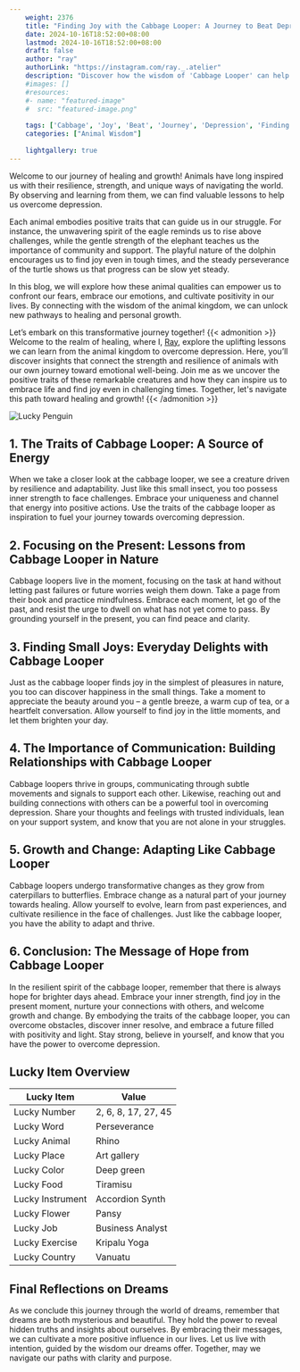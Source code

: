 ```yaml
---
    weight: 2376
    title: "Finding Joy with the Cabbage Looper: A Journey to Beat Depression"  # Assuming 'title' column exists
    date: 2024-10-16T18:52:00+08:00
    lastmod: 2024-10-16T18:52:00+08:00
    draft: false
    author: "ray"
    authorLink: "https://instagram.com/ray._.atelier"
    description: "Discover how the wisdom of 'Cabbage Looper' can help you overcome depression and find joy in your life journey."
    #images: []
    #resources:
    #- name: "featured-image"
    #  src: "featured-image.png"
    
    tags: ['Cabbage', 'Joy', 'Beat', 'Journey', 'Depression', 'Finding', 'Looper']
    categories: ["Animal Wisdom"]
    
    lightgallery: true
---
```

    
Welcome to our journey of healing and growth! Animals have long inspired us with their resilience, strength, and unique ways of navigating the world. By observing and learning from them, we can find valuable lessons to help us overcome depression.

Each animal embodies positive traits that can guide us in our struggle. For instance, the unwavering spirit of the eagle reminds us to rise above challenges, while the gentle strength of the elephant teaches us the importance of community and support. The playful nature of the dolphin encourages us to find joy even in tough times, and the steady perseverance of the turtle shows us that progress can be slow yet steady.

In this blog, we will explore how these animal qualities can empower us to confront our fears, embrace our emotions, and cultivate positivity in our lives. By connecting with the wisdom of the animal kingdom, we can unlock new pathways to healing and personal growth.

Let’s embark on this transformative journey together!
{{< admonition >}}
Welcome to the realm of healing, where I, [Ray](https://instagram.com/ray._.atelier), explore the uplifting lessons we can learn from the animal kingdom to overcome depression. Here, you’ll discover insights that connect the strength and resilience of animals with our own journey toward emotional well-being. Join me as we uncover the positive traits of these remarkable creatures and how they can inspire us to embrace life and find joy even in challenging times. Together, let's navigate this path toward healing and growth!
{{< /admonition >}}

![Lucky Penguin](https://cdn.pixabay.com/photo/2024/09/07/02/34/penguins-9028827_1280.jpg "Lucky Penguin")

## 1. The Traits of Cabbage Looper: A Source of Energy
When we take a closer look at the cabbage looper, we see a creature driven by resilience and adaptability. Just like this small insect, you too possess inner strength to face challenges. Embrace your uniqueness and channel that energy into positive actions. Use the traits of the cabbage looper as inspiration to fuel your journey towards overcoming depression. 

## 2. Focusing on the Present: Lessons from Cabbage Looper in Nature
Cabbage loopers live in the moment, focusing on the task at hand without letting past failures or future worries weigh them down. Take a page from their book and practice mindfulness. Embrace each moment, let go of the past, and resist the urge to dwell on what has not yet come to pass. By grounding yourself in the present, you can find peace and clarity.

## 3. Finding Small Joys: Everyday Delights with Cabbage Looper
Just as the cabbage looper finds joy in the simplest of pleasures in nature, you too can discover happiness in the small things. Take a moment to appreciate the beauty around you – a gentle breeze, a warm cup of tea, or a heartfelt conversation. Allow yourself to find joy in the little moments, and let them brighten your day.

## 4. The Importance of Communication: Building Relationships with Cabbage Looper
Cabbage loopers thrive in groups, communicating through subtle movements and signals to support each other. Likewise, reaching out and building connections with others can be a powerful tool in overcoming depression. Share your thoughts and feelings with trusted individuals, lean on your support system, and know that you are not alone in your struggles.

## 5. Growth and Change: Adapting Like Cabbage Looper
Cabbage loopers undergo transformative changes as they grow from caterpillars to butterflies. Embrace change as a natural part of your journey towards healing. Allow yourself to evolve, learn from past experiences, and cultivate resilience in the face of challenges. Just like the cabbage looper, you have the ability to adapt and thrive.

## 6. Conclusion: The Message of Hope from Cabbage Looper
In the resilient spirit of the cabbage looper, remember that there is always hope for brighter days ahead. Embrace your inner strength, find joy in the present moment, nurture your connections with others, and welcome growth and change. By embodying the traits of the cabbage looper, you can overcome obstacles, discover inner resolve, and embrace a future filled with positivity and light. Stay strong, believe in yourself, and know that you have the power to overcome depression.


## Lucky Item Overview
| Lucky Item          | Value              |
|---------------|--------------------|
| Lucky Number        | 2, 6, 8, 17, 27, 45  |
| Lucky Word          | Perseverance |
| Lucky Animal        | Rhino |
| Lucky Place         | Art gallery     |
| Lucky Color         | Deep green     |
| Lucky Food          | Tiramisu      |
| Lucky Instrument    | Accordion Synth |
| Lucky Flower        | Pansy    |
| Lucky Job           | Business Analyst       |
| Lucky Exercise      | Kripalu Yoga  |
| Lucky Country       | Vanuatu    |


##  Final Reflections on Dreams

As we conclude this journey through the world of dreams, remember that dreams are both mysterious and beautiful. They hold the power to reveal hidden truths and insights about ourselves. By embracing their messages, we can cultivate a more positive influence in our lives. Let us live with intention, guided by the wisdom our dreams offer. Together, may we navigate our paths with clarity and purpose.
